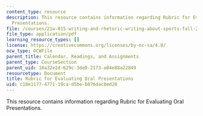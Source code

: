 ```yaml
---
content_type: resource
description: This resource contains information regarding Rubric for Evaluating Oral
  Presentations.
file: /courses/21w-015-writing-and-rhetoric-writing-about-sports-fall-2013/c18e1177477119cad5beb876dac8ed28_MIT21W_015F13_OralP_rubric.pdf
file_type: application/pdf
learning_resource_types: []
license: https://creativecommons.org/licenses/by-nc-sa/4.0/
ocw_type: OCWFile
parent_title: Calendar, Readings, and Assignments
parent_type: CourseSection
parent_uid: 18a32e2d-629c-3de0-2173-a04e88a22849
resourcetype: Document
title: Rubric for Evaluating Oral Presentations
uid: c18e1177-4771-19ca-d5be-b876dac8ed28
---
```

This resource contains information regarding Rubric for Evaluating Oral Presentations.